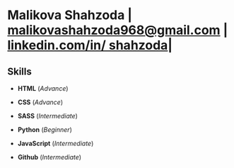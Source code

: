# Malikova Shahzoda | malikovashahzoda968@gmail.com | [linkedin.com/in/ shahzoda](https://www.linkedin.com/in/shahzodamalikova/)|

## **Skills**

- **HTML** (_Advance_)

- **CSS** (_Advance_)

- **SASS** (_Intermediate_)

- **Python** (_Beginner_)

- **JavaScript** (_Intermediate_)

- **Github** (_Intermediate_)

  
